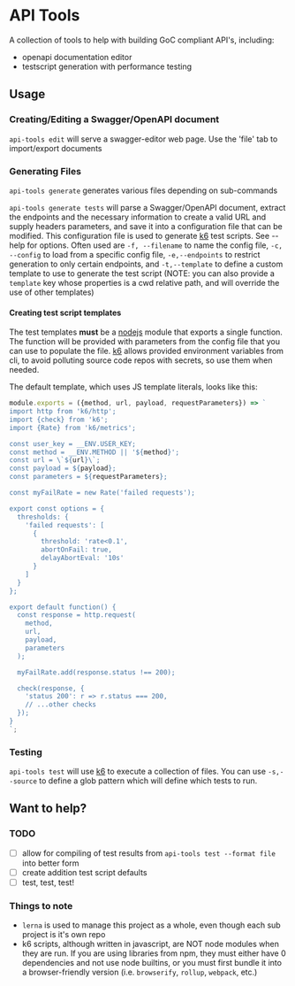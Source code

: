 # API Tools

A collection of tools to help with building GoC compliant API's, including:

- openapi documentation editor
- testscript generation with performance testing

## Usage

### Creating/Editing a Swagger/OpenAPI document

`api-tools edit` will serve a swagger-editor web page. Use the 'file' tab to import/export documents

### Generating Files

`api-tools generate` generates various files depending on sub-commands

`api-tools generate tests` will parse a Swagger/OpenAPI document, extract the endpoints and the necessary information to create a valid URL and supply headers parameters, and save it into a configuration file that can be modified. This configuration file is used to generate [k6](https://k6.io) test scripts. See --help for options. Often used are `-f, --filename` to name the config file, `-c, --config` to load from a specific config file, `-e,--endpoints` to restrict generation to only certain endpoints, and `-t,--template` to define a custom template to use to generate the test script (NOTE: you can also provide a `template` key whose properties is a cwd relative path, and will override the use of other templates)

#### Creating test script templates

The test templates **must** be a [nodejs](https://nodejs.org) module that exports a single function. The function will be provided with parameters from the config file that you can use to populate the file. [k6](https://k6.io) allows provided environment variables from cli, to avoid polluting source code repos with secrets, so use them when needed.

The default template, which uses JS template literals, looks like this:

```js
module.exports = ({method, url, payload, requestParameters}) => `
import http from 'k6/http';
import {check} from 'k6';
import {Rate} from 'k6/metrics';

const user_key = __ENV.USER_KEY;
const method = __ENV.METHOD || '${method}';
const url = \`${url}\`;
const payload = ${payload};
const parameters = ${requestParameters};

const myFailRate = new Rate('failed requests');

export const options = {
  thresholds: {
    'failed requests': [
      {
        threshold: 'rate<0.1',
        abortOnFail: true,
        delayAbortEval: '10s'
      }
    ]
  }
};

export default function() {
  const response = http.request(
    method,
    url,
    payload,
    parameters
  );

  myFailRate.add(response.status !== 200);

  check(response, {
    'status 200': r => r.status === 200,
    // ...other checks
  });
}
`;
```

### Testing

`api-tools test` will use [k6](https://k6.io) to execute a collection of files. You can use `-s,--source` to define a glob pattern which will define which tests to run.

## Want to help?

### TODO

- [ ] allow for compiling of test results from `api-tools test --format file` into better form
- [ ] create addition test script defaults
- [ ] test, test, test!

### Things to note

- `lerna` is used to manage this project as a whole, even though each sub project is it's own repo
- k6 scripts, although written in javascript, are NOT node modules when they are run. If you are using libraries from npm, they must either have 0 dependencies and not use node builtins, or you must first bundle it into a browser-friendly version (i.e. `browserify`, `rollup`, `webpack`, etc.)
